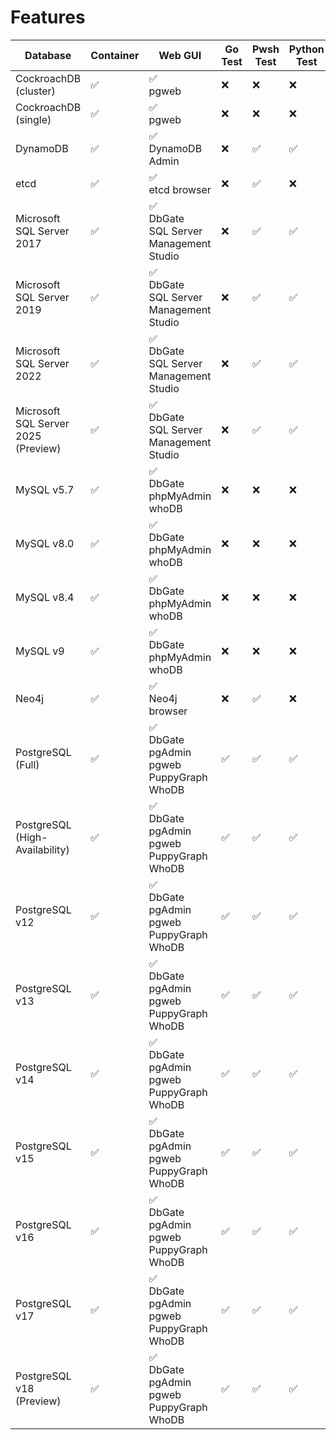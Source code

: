 # Features

| Database | Container | Web GUI | Go Test | Pwsh Test | Python Test | Sample DB | Backup | Restore | Stress Test |
| --- | --- | --- | --- | --- | --- | --- | --- | --- | --- |
| CockroachDB (cluster) | :white_check_mark: | :white_check_mark:<br>pgweb | :x: | :x: | :x: | :x: | :x: | :x: | :x: |
| CockroachDB (single) | :white_check_mark: | :white_check_mark:<br>pgweb | :x: | :x: | :x: | :x: | :x: | :x: | :x: |
| DynamoDB | :white_check_mark: | :white_check_mark:<br>DynamoDB Admin | :x: | :white_check_mark: | :white_check_mark: | :white_check_mark:<br>music | :white_check_mark: | :x: | :x: |
| etcd | :white_check_mark: | :white_check_mark:<br>etcd browser | :x: | :white_check_mark: | :x: | :x: | :x: | :x: | :x: |
| Microsoft SQL Server 2017 | :white_check_mark: | :white_check_mark:<br>DbGate<br>SQL Server Management Studio | :x: | :white_check_mark: | :white_check_mark: | :x: | :x: | :x: | :x: |
| Microsoft SQL Server 2019 | :white_check_mark: | :white_check_mark:<br>DbGate<br>SQL Server Management Studio | :x: | :white_check_mark: | :white_check_mark: | :x: | :x: | :x: | :x: |
| Microsoft SQL Server 2022 | :white_check_mark: | :white_check_mark:<br>DbGate<br>SQL Server Management Studio | :x: | :white_check_mark: | :white_check_mark: | :x: | :x: | :x: | :x: |
| Microsoft SQL Server 2025 (Preview) | :white_check_mark: | :white_check_mark:<br>DbGate<br>SQL Server Management Studio | :x: | :white_check_mark: | :white_check_mark: | :x: | :x: | :x: | :x: |
| MySQL v5.7 | :white_check_mark: | :white_check_mark:<br>DbGate<br>phpMyAdmin<br>whoDB | :x: | :x: | :x: | :x: | :x: | :x: | :x: |
| MySQL v8.0 | :white_check_mark: | :white_check_mark:<br>DbGate<br>phpMyAdmin<br>whoDB | :x: | :x: | :x: | :x: | :x: | :x: | :x: |
| MySQL v8.4 | :white_check_mark: | :white_check_mark:<br>DbGate<br>phpMyAdmin<br>whoDB | :x: | :x: | :x: | :x: | :x: | :x: | :x: |
| MySQL v9 | :white_check_mark: | :white_check_mark:<br>DbGate<br>phpMyAdmin<br>whoDB | :x: | :x: | :x: | :x: | :x: | :x: | :x: |
| Neo4j | :white_check_mark: | :white_check_mark:<br>Neo4j browser | :x: | :white_check_mark: | :x: | :white_check_mark:<br>pole | :white_check_mark: | :x: | :x: |
| PostgreSQL (Full) | :white_check_mark: | :white_check_mark:<br>DbGate<br>pgAdmin<br>pgweb<br>PuppyGraph<br>WhoDB | :white_check_mark: | :white_check_mark: | :white_check_mark: | :white_check_mark:<br>dvd-store | :white_check_mark: | :x: | :x: |
| PostgreSQL (High-Availability) | :white_check_mark: | :white_check_mark:<br>DbGate<br>pgAdmin<br>pgweb<br>PuppyGraph<br>WhoDB | :white_check_mark: | :white_check_mark: | :white_check_mark: | :white_check_mark:<br>dvd-store | :white_check_mark: | :x: | :x: |
| PostgreSQL v12 | :white_check_mark: | :white_check_mark:<br>DbGate<br>pgAdmin<br>pgweb<br>PuppyGraph<br>WhoDB | :white_check_mark: | :white_check_mark: | :white_check_mark: | :white_check_mark:<br>dvd-store | :white_check_mark: | :x: | :x: |
| PostgreSQL v13 | :white_check_mark: | :white_check_mark:<br>DbGate<br>pgAdmin<br>pgweb<br>PuppyGraph<br>WhoDB | :white_check_mark: | :white_check_mark: | :white_check_mark: | :white_check_mark:<br>dvd-store | :white_check_mark: | :x: | :x: |
| PostgreSQL v14 | :white_check_mark: | :white_check_mark:<br>DbGate<br>pgAdmin<br>pgweb<br>PuppyGraph<br>WhoDB | :white_check_mark: | :white_check_mark: | :white_check_mark: | :white_check_mark:<br>dvd-store | :white_check_mark: | :x: | :x: |
| PostgreSQL v15 | :white_check_mark: | :white_check_mark:<br>DbGate<br>pgAdmin<br>pgweb<br>PuppyGraph<br>WhoDB | :white_check_mark: | :white_check_mark: | :white_check_mark: | :white_check_mark:<br>dvd-store | :white_check_mark: | :x: | :x: |
| PostgreSQL v16 | :white_check_mark: | :white_check_mark:<br>DbGate<br>pgAdmin<br>pgweb<br>PuppyGraph<br>WhoDB | :white_check_mark: | :white_check_mark: | :white_check_mark: | :white_check_mark:<br>dvd-store | :white_check_mark: | :x: | :x: |
| PostgreSQL v17 | :white_check_mark: | :white_check_mark:<br>DbGate<br>pgAdmin<br>pgweb<br>PuppyGraph<br>WhoDB | :white_check_mark: | :white_check_mark: | :white_check_mark: | :white_check_mark:<br>dvd-store | :white_check_mark: | :x: | :x: |
| PostgreSQL v18 (Preview) | :white_check_mark: | :white_check_mark:<br>DbGate<br>pgAdmin<br>pgweb<br>PuppyGraph<br>WhoDB | :white_check_mark: | :white_check_mark: | :white_check_mark: | :white_check_mark:<br>dvd-store | :white_check_mark: | :x: | :x: |

